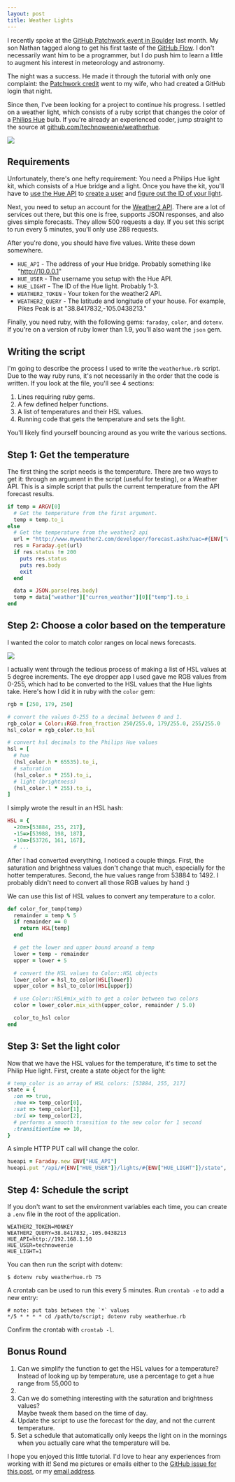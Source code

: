 ```yaml
---
layout: post
title: Weather Lights
---
```


I recently spoke at the [GitHub Patchwork event in Boulder](https://github.com/blog/1869-patchwork-night-boulder-edition)
last month.  My son Nathan tagged along to get his first taste of the [GitHub
Flow](https://guides.github.com/introduction/flow/index.html).  I don't
necessarily want him to be a programmer, but I do push him to learn a little to
augment his interest in meteorology and astronomy.  

The night was a success.  He made it through the tutorial with only one complaint:
the [Patchwork credit](http://jlord.github.io/patchwork/) went to my wife, who
had created a GitHub login that night.

Since then, I've been looking for a project to continue his progress.  I settled
on a weather light, which consists of a ruby script that changes the color of a
[Philips Hue](http://meethue.com) bulb.  If you're already an experienced coder,
jump straight to the source at [github.com/technoweenie/weatherhue](https://github.com/technoweenie/weatherhue).

![](https://cloud.githubusercontent.com/assets/21/4112562/ccd554cc-322e-11e4-97a0-ab6b7b7bc65e.jpg)

## Requirements

Unfortunately, there's one hefty requirement: You need a Philips Hue light kit,
which consists of a Hue bridge and a light. Once you have the kit, you'll have
to [use the Hue API](http://developers.meethue.com/gettingstarted.html) to
[create a user](http://developers.meethue.com/4_configurationapi.html) and [figure
out the ID of your light](http://developers.meethue.com/1_lightsapi.html).

Next, you need to setup an account for the [Weather2 API](http://www.myweather2.com/developer/).
There are a lot of services out there, but this one is free, supports JSON
responses, and also gives simple forecasts.  They allow 500 requests a day.  If
you set this script to run every 5 minutes, you'll only use 288 requests.

After you're done, you should have five values.  Write these down somewhere.

* `HUE_API` - The address of your Hue bridge.  Probably something like "http://10.0.0.1"
* `HUE_USER` - The username you setup with the Hue API.
* `HUE_LIGHT` - The ID of the Hue light.  Probably 1-3.
* `WEATHER2_TOKEN` - Your token for the weather2 API.
* `WEATHER2_QUERY` - The latitude and longitude of your house.  For example,
Pikes Peak is at "38.8417832,-105.0438213."

Finally, you need ruby, with the following gems: `faraday`, `color`, and `dotenv`.
If you're on a version of ruby lower than 1.9, you'll also want the `json` gem.

## Writing the script

I'm going to describe the process I used to write the `weatherhue.rb` script.
Due to the way ruby runs, it's not necessarily in the order that the code
is written.  If you look at the file, you'll see 4 sections:

1. Lines requiring ruby gems.
2. A few defined helper functions.
3. A list of temperatures and their HSL values.
4. Running code that gets the temperature and sets the light.

You'll likely find yourself bouncing around as you write the various sections.

## Step 1: Get the temperature

The first thing the script needs is the temperature.  There are two ways to get
it: through an argument in the script (useful for testing), or a Weather API.
This is a simple script that pulls the current temperature from the API forecast
results.

```ruby
if temp = ARGV[0]
  # Get the temperature from the first argument.
  temp = temp.to_i
else
  # Get the temperature from the weather2 api
  url = "http://www.myweather2.com/developer/forecast.ashx?uac=#{ENV["WEATHER2_TOKEN"]}&temp_unit=f&output=json&query=#{ENV["WEATHER2_QUERY"]}"
  res = Faraday.get(url)
  if res.status != 200
    puts res.status
    puts res.body
    exit
  end

  data = JSON.parse(res.body)
  temp = data["weather"]["curren_weather"][0]["temp"].to_i
end
```

## Step 2: Choose a color based on the temperature

I wanted the color to match color ranges on local news forecasts.

![](https://cloud.githubusercontent.com/assets/21/4112672/12d66b04-3235-11e4-8e38-8d24acfa5152.png)

I actually went through the tedious process of making a list of HSL values at 5
degree increments.  The eye dropper app I used gave me RGB values from 0-255,
which had to be converted to the HSL values that the Hue lights take.  Here's
how I did it in ruby with the `color` gem:

```ruby
rgb = [250, 179, 250]

# convert the values 0-255 to a decimal between 0 and 1.
rgb_color = Color::RGB.from_fraction 250/255.0, 179/255.0, 255/255.0
hsl_color = rgb_color.to_hsl

# convert hsl decimals to the Philips Hue values
hsl = [
  # hue
  (hsl_color.h * 65535).to_i,
  # saturation
  (hsl_color.s * 255).to_i,
  # light (brightness)
  (hsl_color.l * 255).to_i,
]
```

I simply wrote the result in an HSL hash:

```ruby
HSL = {
  -20=>[53884, 255, 217],
  -15=>[53988, 198, 187],
  -10=>[53726, 161, 167],
  # ...
```

After I had converted everything, I noticed a couple things.  First, the
saturation and brightness values don't change that much, especially for the
hotter temperatures.  Second, the hue values range from 53884 to 1492.  I probably
didn't need to convert all those RGB values by hand :)

We can use this list of HSL values to convert any temperature to a color.

```ruby
def color_for_temp(temp)
  remainder = temp % 5
  if remainder == 0
    return HSL[temp]
  end

  # get the lower and upper bound around a temp
  lower = temp - remainder
  upper = lower + 5

  # convert the HSL values to Color::HSL objects
  lower_color = hsl_to_color(HSL[lower])
  upper_color = hsl_to_color(HSL[upper])

  # use Color::HSL#mix_with to get a color between two colors
  color = lower_color.mix_with(upper_color, remainder / 5.0)

  color_to_hsl color
end
```

## Step 3: Set the light color

Now that we have the HSL values for the temperature, it's time to set the Philip
Hue light.  First, create a state object for the light:

```ruby
# temp_color is an array of HSL colors: [53884, 255, 217]
state = {
  :on => true,
  :hue => temp_color[0],
  :sat => temp_color[1],
  :bri => temp_color[2],
  # performs a smooth transition to the new color for 1 second
  :transitiontime => 10,
}
```

A simple HTTP PUT call will change the color.

```ruby
hueapi = Faraday.new ENV["HUE_API"]
hueapi.put "/api/#{ENV["HUE_USER"]}/lights/#{ENV["HUE_LIGHT"]}/state", state.to_json
```

## Step 4: Schedule the script

If you don't want to set the environment variables each time, you can create a
`.env` file in the root of the application.

```
WEATHER2_TOKEN=MONKEY
WEATHER2_QUERY=38.8417832,-105.0438213
HUE_API=http://192.168.1.50
HUE_USER=technoweenie
HUE_LIGHT=1
```

You can then run the script with dotenv:

    $ dotenv ruby weatherhue.rb 75

A crontab can be used to run this every 5 minutes.  Run `crontab -e` to add
a new entry:

    # note: put tabs between the `*` values
    */5 * * * * cd /path/to/script; dotenv ruby weatherhue.rb

Confirm the crontab with `crontab -l`.

## Bonus Round

1. Can we simplify the function to get the HSL values for a temperature?  Instead
of looking up by temperature, use a percentage to get a hue range from 55,000 to
1500.
2. Can we do something interesting with the saturation and brightness values?  
Maybe tweak them based on the time of day.
3. Update the script to use the forecast for the day, and not the current
temperature.
4. Set a schedule that automatically only keeps the light on in the mornings when
you actually care what the temperature will be.

I hope you enjoyed this little tutorial.  I'd love to hear any experiences from
working with it!  Send me pictures or emails either to the [GitHub issue for
this post](https://github.com/technoweenie/technoweenie.github.com/issues/3),
or my [email address](mailto:technoweenie@gmail.com).
